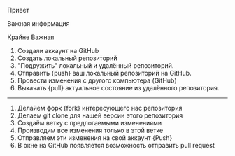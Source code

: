 Привет

Важная информация

Крайне Важная

1. Создали аккаунт на GitHub
2. Создать локальный репозиторий
3. "Подружить" локальный и удалённый репозиторий.
4. Отправить {push} ваш локальный репозиторий на GitHub.
5. Провести изменения с другого компьютера (GitHub)
6. Выкачать {pull} актуальное состояние из удалённого репозитория.

------------
1. Делайем форк {fork} интересующего нас репозитория
2. Делаем git clone для нашей версии этого репозитория
3. Создаём ветку с предлогаемыми изменениями
4. Производим все изменения только в этой ветке
5. Отправляем эти изменения на свой аккаунт {Push}
6. В окне на GitHub появляется возможность отправить pull request
